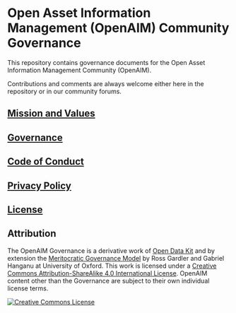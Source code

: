 # Open Asset Information Management (OpenAIM) Community Governance

This repository contains governance documents for the Open Asset Information Management Community (OpenAIM). 
 
Contributions and comments are always welcome either here in the repository or in our community forums.

## [Mission and Values](MISSION-AND-VALUES.md)
## [Governance](GOVERNANCE.md)
## [Code of Conduct](CODE-OF-CONDUCT.md)
## [Privacy Policy](PRIVACY-POLICY.md)
## [License](LICENSE.md)

## <a name="attribution"></a>Attribution
The OpenAIM Governance is a derivative work of [Open Data Kit](https://github.com/opendatakit) and by extension the [Meritocratic Governance Model](http://oss-watch.ac.uk/resources/meritocraticgovernancemodel) by Ross Gardler and Gabriel Hanganu at University of Oxford. This work is licensed under a <a rel="license" href="http://creativecommons.org/licenses/by-sa/4.0/">Creative Commons Attribution-ShareAlike 4.0 International License</a>. OpenAIM content other than the Governance are subject to their own individual license terms.

<a rel="license" href="http://creativecommons.org/licenses/by-sa/4.0/"><img alt="Creative Commons License" style="border-width:0" src="https://i.creativecommons.org/l/by-sa/4.0/88x31.png" /></a>
